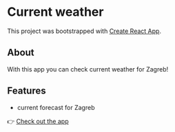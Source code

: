 # Current weather
This project was bootstrapped with [Create React App](https://github.com/facebook/create-react-app).

## About
With this app you can check current weather for Zagreb!

## Features

- current forecast for Zagreb

:point_right:  [Check out the app](https://marko-krznar.github.io/react-ts-weather-app/)
